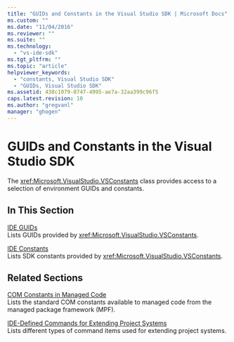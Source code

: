 ```yaml
---
title: "GUIDs and Constants in the Visual Studio SDK | Microsoft Docs"
ms.custom: ""
ms.date: "11/04/2016"
ms.reviewer: ""
ms.suite: ""
ms.technology: 
  - "vs-ide-sdk"
ms.tgt_pltfrm: ""
ms.topic: "article"
helpviewer_keywords: 
  - "constants, Visual Studio SDK"
  - "GUIDs, Visual Studio SDK"
ms.assetid: 438c1079-0747-4995-ae7a-32aa399c96f5
caps.latest.revision: 10
ms.author: "gregvanl"
manager: "ghogen"
---
```

# GUIDs and Constants in the Visual Studio SDK
The <xref:Microsoft.VisualStudio.VSConstants> class provides access to a selection of environment GUIDs and constants.  
  
## In This Section  
 [IDE GUIDs](../extensibility/ide-guids.md)  
 Lists GUIDs provided by <xref:Microsoft.VisualStudio.VSConstants>.  
  
 [IDE Constants](../extensibility/ide-constants.md)  
 Lists SDK constants provided by <xref:Microsoft.VisualStudio.VSConstants>.  
  
## Related Sections  
 [COM Constants in Managed Code](../extensibility/com-constants-in-managed-code.md)  
 Lists the standard COM constants available to managed code from the managed package framework (MPF).  
  
 [IDE-Defined Commands for Extending Project Systems](../extensibility/internals/ide-defined-commands-for-extending-project-systems.md)  
 Lists different types of command items used for extending project systems.